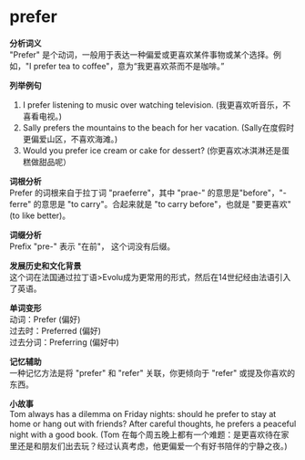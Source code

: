 # prefer

**分析词义**  
"Prefer" 是个动词，一般用于表达一种偏爱或更喜欢某件事物或某个选择。例如，"I prefer tea to coffee"，意为“我更喜欢茶而不是咖啡。”

  

**列举例句**

  

1.  I prefer listening to music over watching television. (我更喜欢听音乐，不喜看电视。)
2.  Sally prefers the mountains to the beach for her vacation. (Sally在度假时更偏爱山区，不喜欢海滩。)
3.  Would you prefer ice cream or cake for dessert? (你更喜欢冰淇淋还是蛋糕做甜品呢）

  

**词根分析**  
Prefer 的词根来自于拉丁词 "praeferre"，其中 "prae-" 的意思是"before"，"-ferre" 的意思是 "to carry"。合起来就是 "to carry before"，也就是 "要更喜欢" (to like better)。

  

**词缀分析**  
Prefix "pre-" 表示 "在前"， 这个词没有后缀。

  

**发展历史和文化背景**  
这个词在法国通过拉丁语>Evolu成为更常用的形式，然后在14世纪经由法语引入了英语。

  

**单词变形**  
动词：Prefer (偏好)  
过去时：Preferred (偏好)  
过去分词：Preferring (偏好中)

  

**记忆辅助**  
一种记忆方法是将 "prefer" 和 "refer" 关联，你更倾向于 "refer" 或提及你喜欢的东西。

  

**小故事**  
Tom always has a dilemma on Friday nights: should he prefer to stay at home or hang out with friends? After careful thoughts, he prefers a peaceful night with a good book. (Tom 在每个周五晚上都有一个难题：是更喜欢待在家里还是和朋友们出去玩？经过认真考虑，他更偏爱一个有好书陪伴的宁静之夜。)

